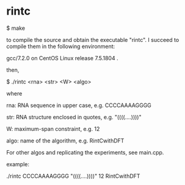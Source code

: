 # rintc
  
$ make

to compile the source and obtain the executable "rintc". I succeed to compile them in the following environment:

gcc/7.2.0 on CentOS Linux release 7.5.1804 .

then, 

$ ./rintc \<rna\> \<str\> \<W\> \<algo\>

where

rna: RNA sequence in upper case, e.g. CCCCAAAAGGGG

str: RNA structure enclosed in quotes, e.g. "((((....))))"

W: maximum-span constraint, e.g. 12

algo: name of the algorithm, e.g. RintCwithDFT



For other algos and replicating the experiments, see main.cpp. 
      
example:

./rintc CCCCAAAAGGGG "((((....))))" 12 RintCwithDFT
